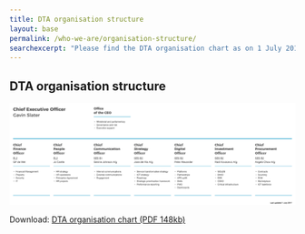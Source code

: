 ```yaml
---
title: DTA organisation structure
layout: base
permalink: /who-we-are/organisation-structure/
searchexcerpt: "Please find the DTA organisation chart as on 1 July 2017."
---
```


<article id="content" class="content-listing home" markdown="1">

## DTA organisation structure



![Image showing the DTA organisation structure as on 1 July 2017](/images/DTA_Org_chart_2017_July.png)



Download: [DTA organisation chart (PDF 148kb)](/files/DTA_Orgchart_2017_July.pdf)


</article>
